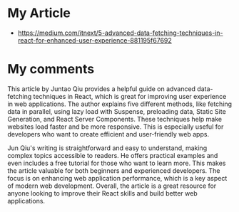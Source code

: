 # My Article

- https://medium.com/itnext/5-advanced-data-fetching-techniques-in-react-for-enhanced-user-experience-881195f67692

# My comments

This article by Juntao Qiu provides a helpful guide on advanced data-fetching techniques in React, which is great for improving user experience in web applications. The author explains five different methods, like fetching data in parallel, using lazy load with Suspense, preloading data, Static Site Generation, and React Server Components. These techniques help make websites load faster and be more responsive. This is especially useful for developers who want to create efficient and user-friendly web apps.

Jun Qiu's writing is straightforward and easy to understand, making complex topics accessible to readers. He offers practical examples and even includes a free tutorial for those who want to learn more. This makes the article valuable for both beginners and experienced developers. The focus is on enhancing web application performance, which is a key aspect of modern web development. Overall, the article is a great resource for anyone looking to improve their React skills and build better web applications.